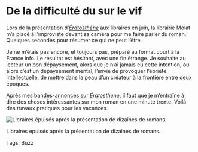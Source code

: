 # De la difficulté du sur le vif

Lors de la présentation d’[*Ératosthène*](/eratosthene/) aux libraires en juin, la librairie Molat m’a placé à l’improviste devant sa caméra pour me faire parler du roman. Quelques secondes pour résumer ce qui ne peut l’être.

Je ne m’étais pas encore, et toujours pas, préparé au format court à la France info. Le résultat est hésitant, avec une fin étrange. Je souhaite au lecteur un bon dépaysement, alors que je n’ai jamais eu cette intention, ou alors c’est un dépaysement mental, l’envie de provoquer l’ébriété intellectuelle, de mettre dans la peau d’un créateur à la frontière entre deux époques.

Après mes [bandes-annonces sur *Ératosthène*](/2014/07/04/des-book-trailers-pour-les-non-lecteurs/), il faut que je m’entraîne à dire des choses intéressantes sur mon roman en une minute trente. Voilà des travaux pratiques pour les vacances.

![Libraires épuisés après la présentation de dizaines de romans.](https://tcrouzet.com/images_tc/2014/07/libraires.jpg)

Libraires épuisés après la présentation de dizaines de romans.



Tags: Buzz